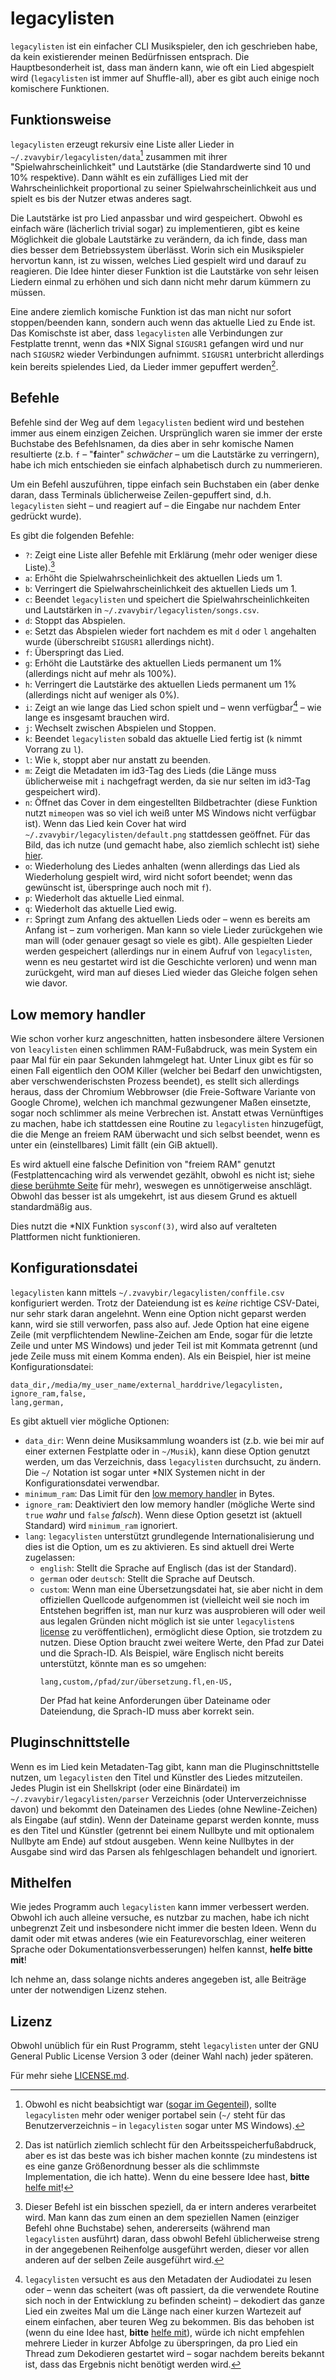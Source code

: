 # legacylisten
`legacylisten` ist ein einfacher CLI Musikspieler, den ich geschrieben
habe, da kein existierender meinen Bedürfnissen entsprach.  Die
Hauptbesonderheit ist, dass man ändern kann, wie oft ein Lied
abgespielt wird (`legacylisten` ist immer auf Shuffle-all), aber es
gibt auch einige noch komischere Funktionen.

## Funktionsweise
`legacylisten` erzeugt rekursiv eine Liste aller Lieder in
`~/.zvavybir/legacylisten/data`[^1] zusammen mit ihrer
"Spielwahrscheinlichkeit" und Lautstärke (die Standardwerte sind 10
und 10% respektive).  Dann wählt es ein zufälliges Lied mit der
Wahrscheinlichkeit proportional zu seiner Spielwahrscheinlichkeit aus
und spielt es bis der Nutzer etwas anderes sagt.

Die Lautstärke ist pro Lied anpassbar und wird gespeichert.  Obwohl es
einfach wäre (lächerlich trivial sogar) zu implementieren, gibt es
keine Möglichkeit die globale Lautstärke zu verändern, da ich finde,
dass man dies besser dem Betriebssystem überlässt.  Worin sich ein
Musikspieler hervortun kann, ist zu wissen, welches Lied gespielt wird
und darauf zu reagieren.  Die Idee hinter dieser Funktion ist die
Lautstärke von sehr leisen Liedern einmal zu erhöhen und sich dann
nicht mehr darum kümmern zu müssen.

Eine andere ziemlich komische Funktion ist das man nicht nur sofort
stoppen/beenden kann, sondern auch wenn das aktuelle Lied zu Ende ist.
Das Komischste ist aber, dass `legacylisten` alle Verbindungen zur
Festplatte trennt, wenn das *NIX Signal `SIGUSR1` gefangen wird und
nur nach `SIGUSR2` wieder Verbindungen aufnimmt.  `SIGUSR1`
unterbricht allerdings kein bereits spielendes Lied, da Lieder immer
gepuffert werden[^2].

## Befehle
Befehle sind der Weg auf dem `legacylisten` bedient wird und bestehen
immer aus einem einzigen Zeichen.  Ursprünglich waren sie immer der
erste Buchstabe des Befehlsnamen, da dies aber in sehr komische Namen
resultierte (z.b. `f` – "**f**ainter" *schwächer* – um die Lautstärke
zu verringern), habe ich mich entschieden sie einfach alphabetisch
durch zu nummerieren.

Um ein Befehl auszuführen, tippe einfach sein Buchstaben ein (aber
denke daran, dass Terminals üblicherweise Zeilen-gepuffert sind,
d.h. `legacylisten` sieht – und reagiert auf – die Eingabe nur nachdem
Enter gedrückt wurde).

Es gibt die folgenden Befehle:

* `?`: Zeigt eine Liste aller Befehle mit Erklärung (mehr oder weniger
  diese Liste).[^3]
* `a`: Erhöht die Spielwahrscheinlichkeit des aktuellen Lieds um 1.
* `b`: Verringert die Spielwahrscheinlichkeit des aktuellen Lieds um 1.
* `c`: Beendet `legacylisten` und speichert die
  Spielwahrscheinlichkeiten und Lautstärken in
  `~/.zvavybir/legacylisten/songs.csv`.
* `d`: Stoppt das Abspielen.
* `e`: Setzt das Abspielen wieder fort nachdem es mit `d` oder `l`
  angehalten wurde (überschreibt `SIGUSR1` allerdings nicht).
* `f`: Überspringt das Lied.
* `g`: Erhöht die Lautstärke des aktuellen Lieds permanent um 1%
  (allerdings nicht auf mehr als 100%).
* `h`: Verringert die Lautstärke des aktuellen Lieds permanent um 1%
  (allerdings nicht auf weniger als 0%).
* `i`: Zeigt an wie lange das Lied schon spielt und – wenn
  verfügbar[^4] – wie lange es insgesamt brauchen wird.
* `j`: Wechselt zwischen Abspielen und Stoppen.
* `k`: Beendet `legacylisten` sobald das aktuelle Lied fertig ist (`k`
  nimmt Vorrang zu `l`).
* `l`: Wie `k`, stoppt aber nur anstatt zu beenden.
* `m`: Zeigt die Metadaten im id3-Tag des Lieds (die Länge muss
  üblicherweise mit `i` nachgefragt werden, da sie nur selten im
  id3-Tag gespeichert wird).
* `n`: Öffnet das Cover in dem eingestellten Bildbetrachter (diese
  Funktion nutzt `mimeopen` was so viel ich weiß unter MS Windows
  nicht verfügbar ist).  Wenn das Lied kein Cover hat wird
  `~/.zvavybir/legacylisten/default.png` stattdessen geöffnet.  Für
  das Bild, das ich nutze (und gemacht habe, also ziemlich schlecht
  ist) siehe
  [hier](https://github.com/zvavybir/legacylisten/blob/master/imgs/default.png).
* `o`: Wiederholung des Liedes anhalten (wenn allerdings das Lied als
  Wiederholung gespielt wird, wird nicht sofort beendet; wenn das
  gewünscht ist, überspringe auch noch mit `f`).
* `p`: Wiederholt das aktuelle Lied einmal.
* `q`: Wiederholt das aktuelle Lied ewig.
* `r`: Springt zum Anfang des aktuellen Lieds oder – wenn es bereits
  am Anfang ist – zum vorherigen.  Man kann so viele Lieder
  zurückgehen wie man will (oder genauer gesagt so viele es gibt).
  Alle gespielten Lieder werden gespeichert (allerdings nur in einem
  Aufruf von `legacylisten`, wenn es neu gestartet wird ist die
  Geschichte verloren) und wenn man zurückgeht, wird man auf dieses
  Lied wieder das Gleiche folgen sehen wie davor.

## Low memory handler
Wie schon vorher kurz angeschnitten, hatten insbesondere ältere
Versionen von `leacylisten` einen schlimmen RAM-Fußabdruck, was mein
System ein paar Mal für ein paar Sekunden lahmgelegt hat.  Unter Linux
gibt es für so einen Fall eigentlich den OOM Killer (welcher bei
Bedarf den unwichtigsten, aber verschwenderischsten Prozess beendet),
es stellt sich allerdings heraus, dass der Chromium Webbrowser (die
Freie-Software Variante von Google Chrome), welchen ich manchmal
gezwungener Maßen einsetzte, sogar noch schlimmer als meine Verbrechen
ist.  Anstatt etwas Vernünftiges zu machen, habe ich stattdessen eine
Routine zu `legacylisten` hinzugefügt, die die Menge an freiem RAM
überwacht und sich selbst beendet, wenn es unter ein (einstellbares)
Limit fällt (ein GiB aktuell).

Es wird aktuell eine falsche Definition von "freiem RAM" genutzt
(Festplattencaching wird als verwendet gezählt, obwohl es nicht ist;
siehe [diese berühmte Seite](https://www.linuxatemyram.com/) für
mehr), weswegen es unnötigerweise anschlägt.  Obwohl das besser ist
als umgekehrt, ist aus diesem Grund es aktuell standardmäßig aus.

Dies nutzt die *NIX Funktion `sysconf(3)`, wird also auf veralteten
Plattformen nicht funktionieren.

## Konfigurationsdatei
`legacylisten` kann mittels `~/.zvavybir/legacylisten/conffile.csv`
konfiguriert werden.  Trotz der Dateiendung ist es *keine* richtige
CSV-Datei, nur sehr stark daran angelehnt.  Wenn eine Option nicht
geparst werden kann, wird sie still verworfen, pass also auf.  Jede
Option hat eine eigene Zeile (mit verpflichtendem Newline-Zeichen am
Ende, sogar für die letzte Zeile und unter MS Windows) und jeder Teil
ist mit Kommata getrennt (und jede Zeile muss mit einem Komma enden).
Als ein Beispiel, hier ist meine Konfigurationsdatei:
```
data_dir,/media/my_user_name/external_harddrive/legacylisten,
ignore_ram,false,
lang,german,
```

Es gibt aktuell vier mögliche Optionen:
* `data_dir`: Wenn deine Musiksammlung woanders ist (z.b. wie bei mir
  auf einer externen Festplatte oder in `~/Musik`), kann diese Option
  genutzt werden, um das Verzeichnis, dass `legacylisten` durchsucht,
  zu ändern.  Die `~/` Notation ist sogar unter *NIX Systemen nicht in
  der Konfigurationsdatei verwendbar.
* `minimum_ram`: Das Limit für den [low memory
  handler](#low-memory-handler) in Bytes.
* `ignore_ram`: Deaktiviert den low memory handler (mögliche Werte
  sind `true` *wahr* und `false` *falsch*).  Wenn diese Option gesetzt
  ist (aktuell Standard) wird `minimum_ram` ignoriert.
* `lang`: `legacylisten` unterstützt grundlegende
  Internationalisierung und dies ist die Option, um es zu aktivieren.
  Es sind aktuell drei Werte zugelassen:
  * `english`: Stellt die Sprache auf Englisch (das ist der Standard).
  * `german` oder `deutsch`: Stellt die Sprache auf Deutsch.
  * `custom`: Wenn man eine Übersetzungsdatei hat, sie aber nicht in
    dem offiziellen Quellcode aufgenommen ist (vielleicht weil sie
    noch im Entstehen begriffen ist, man nur kurz was ausprobieren
    will oder weil aus legalen Gründen nicht möglich ist sie unter
    `legacylisten`s [license](#lizenz) zu veröffentlichen),
    ermöglicht diese Option, sie trotzdem zu nutzen.  Diese Option
    braucht zwei weitere Werte, den Pfad zur Datei und die Sprach-ID.
    Als Beispiel, wäre Englisch nicht bereits unterstützt, könnte man
    es so umgehen:
	```
	lang,custom,/pfad/zur/übersetzung.fl,en-US,
	```
    Der Pfad hat keine Anforderungen über Dateiname oder Dateiendung,
    die Sprach-ID muss aber korrekt sein.

## Pluginschnittstelle
Wenn es im Lied kein Metadaten-Tag gibt, kann man die
Pluginschnittstelle nutzen, um `legacylisten` den Titel und Künstler
des Liedes mitzuteilen.  Jedes Plugin ist ein Shellskript (oder eine
Binärdatei) im `~/.zvavybir/legacylisten/parser` Verzeichnis (oder
Unterverzeichnisse davon) und bekommt den Dateinamen des Liedes (ohne
Newline-Zeichen) als Eingabe (auf stdin).  Wenn der Dateiname geparst
werden konnte, muss es den Titel und Künstler (getrennt bei einem
Nullbyte und mit optionalem Nullbyte am Ende) auf stdout ausgeben.
Wenn keine Nullbytes in der Ausgabe sind wird das Parsen als
fehlgeschlagen behandelt und ignoriert.

## Mithelfen
Wie jedes Programm auch `legacylisten` kann immer verbessert werden.
Obwohl ich auch alleine versuche, es nutzbar zu machen, habe ich nicht
unbegrenzt Zeit und insbesondere nicht immer die besten Ideen.  Wenn
du damit oder mit etwas anderes (wie ein Featurevorschlag, einer
weiteren Sprache oder Dokumentationsverbesserungen) helfen kannst,
**helfe bitte mit**!

Ich nehme an, dass solange nichts anderes angegeben ist, alle Beiträge
unter der notwendigen Lizenz stehen.

## Lizenz
Obwohl unüblich für ein Rust Programm, steht `legacylisten` unter der
GNU General Public License Version 3 oder (deiner Wahl nach) jeder
späteren.

Für mehr siehe
[LICENSE.md](https://github.com/zvavybir/legacylisten/blob/master/LICENSE.md).

[^1]: Obwohl es nicht beabsichtigt war ([sogar im
	Gegenteil](https://www.fefe.de/nowindows/)), sollte `legacylisten`
	mehr oder weniger portabel sein (`~/` steht für das
	Benutzerverzeichnis – in `legacylisten` sogar unter MS Windows).

[^2]: Das ist natürlich ziemlich schlecht für den
    Arbeitsspeicherfußabdruck, aber es ist das beste was ich bisher
    machen konnte (zu mindestens ist es eine ganze Größenordnung
    besser als die schlimmste Implementation, die ich hatte).  Wenn du
    eine bessere Idee hast, **bitte** [helfe mit](#mithelfen)!

[^3]: Dieser Befehl ist ein bisschen speziell, da er intern anderes
    verarbeitet wird.  Man kann das zum einen an dem speziellen Namen
    (einziger Befehl ohne Buchstabe) sehen, andererseits (während man
    `legacylisten` ausführt) daran, dass obwohl Befehl üblicherweise
    streng in der angegebenen Reihenfolge ausgeführt werden, dieser
    vor allen anderen auf der selben Zeile ausgeführt wird.

[^4]: `legacylisten` versucht es aus den Metadaten der Audiodatei zu
    lesen oder – wenn das scheitert (was oft passiert, da die
    verwendete Routine sich noch in der Entwicklung zu befinden
    scheint) – dekodiert das ganze Lied ein zweites Mal um die Länge
    nach einer kurzen Wartezeit auf einem einfachen, aber teuren Weg
    zu bekommen.  Bis das behoben ist (wenn du eine Idee hast,
    **bitte** [helfe mit](#mithelfen)), würde ich nicht empfehlen
    mehrere Lieder in kurzer Abfolge zu überspringen, da pro Lied ein
    Thread zum Dekodieren gestartet wird – sogar nachdem bereits
    bekannt ist, dass das Ergebnis nicht benötigt werden wird.
